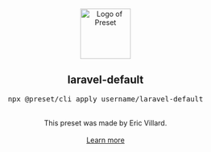 <p align="center">
  <br />
  <a href="https://preset.dev">
    <img width="100" src="https://raw.githubusercontent.com/preset/preset/main/.github/assets/logo.svg" alt="Logo of Preset">
  </a>
  <br />
</p>

<h2 align="center">laravel-default</h2>
<pre><div align="center">npx @preset/cli apply username/laravel-default</div></pre>

<br />

<div align="center">
  This preset was made by Eric Villard.
  <br />
  <br />
  <a href="https://preset.dev">Learn more</a>
</div>
